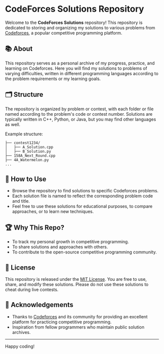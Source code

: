 # CodeForces Solutions Repository

Welcome to the **CodeForces Solutions** repository! This repository is dedicated to storing and organizing my solutions to various problems from [Codeforces](https://codeforces.com/), a popular competitive programming platform.

## 📚 About

This repository serves as a personal archive of my progress, practice, and learning on Codeforces. Here you will find my solutions to problems of varying difficulties, written in different programming languages according to the problem requirements or my learning goals.

## 🗂️ Structure

The repository is organized by problem or contest, with each folder or file named according to the problem's code or contest number. Solutions are typically written in C++, Python, or Java, but you may find other languages as well.

Example structure:
```
├── contest1234/
│   ├── A_Solution.cpp
│   ├── B_Solution.py
├── 158A_Next_Round.cpp
├── 4A_Watermelon.py
...
```

## 🚀 How to Use

- Browse the repository to find solutions to specific Codeforces problems.
- Each solution file is named to reflect the corresponding problem code and title.
- Feel free to use these solutions for educational purposes, to compare approaches, or to learn new techniques.

## 🏆 Why This Repo?

- To track my personal growth in competitive programming.
- To share solutions and approaches with others.
- To contribute to the open-source competitive programming community.

## 📄 License

This repository is released under the [MIT License](LICENSE). You are free to use, share, and modify these solutions. Please do not use these solutions to cheat during live contests.

## 🙏 Acknowledgements

- Thanks to [Codeforces](https://codeforces.com/) and its community for providing an excellent platform for practicing competitive programming.
- Inspiration from fellow programmers who maintain public solution archives.

---

Happy coding!

